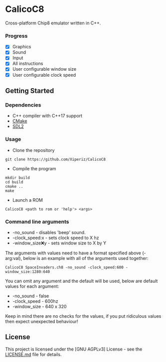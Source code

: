 # CalicoC8

Cross-platform Chip8 emulator written in C++.

### Progress

- [x] Graphics
- [x] Sound
- [x] Input
- [x] All instructions
- [x] User configurable window size
- [x] User configurable clock speed

## Getting Started

### Dependencies

* C++ compiler with C++17 support
* [CMake]("https://https://cmake.org")
* [SDL2]("https://www.libsdl.org")

### Usage

* Clone the repository

```
git clone https://github.com/Xiperiz/CalicoC8
```

* Compile the program

```
mkdir build
cd build
cmake ..
make
```

* Launch a ROM

```
CalicoC8 <path to rom or 'help'> <args>
```

### Command line arguments

* -no_sound - disables 'beep' sound.
* -clock_speed:x - sets clock speed to X hz
* -window_size:x:y - sets window size to X by Y

The arguments with values need to have a format specified above (-arg:val), below is an example with all of the
arguments used together:

```
CalicoC8 SpaceInvaders.ch8 -no_sound -clock_speed:600 -window_size:1280:640
```

You can omit any argument and the default will be used, below are default values for each argument:

* -no_sound - false
* -clock_speed - 600hz
* -window_size - 640 x 320

Keep in mind there are no checks for the values, if you put ridiculous values then expect unexpected behaviour!

## License

This project is licensed under the [GNU AGPLv3] License - see the [LICENSE.md](LICENSE.md) file for details.
